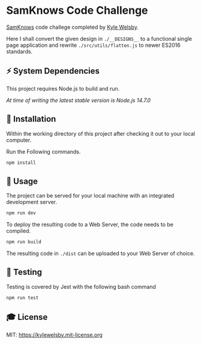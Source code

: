 # SamKnows Code Challenge

[SamKnows](https://samknows.com/careers/) code challege completed by [Kyle Welsby](https://github.com/kylewelsby).

Here I shall convert the given design in `./__DESIGNS__` to a functional single page application and rewrite `./src/utils/flatten.js` to newer ES2016 standards. 

## ⚡️ System Dependencies
This project requires Node.js to build and run.

_At time of writing the latest stable version is Node.js 14.7.0_

## 🎲 Installation

Within the working directory of this project after checking it out to your local computer. 

Run the Following commands.

```bash
npm install
```

## 🎯 Usage

The project can be served for your local machine with an integrated development server.

```bash
npm run dev
```

To deploy the resulting code to a Web Server, the code needs to be compiled.

```bash
npm run build
```

The resulting code in `./dist` can be uploaded to your Web Server of choice. 

## 🤖 Testing

Testing is covered by Jest with the following bash command

```bash
npm run test
```


## 🎓 License

MIT: https://kylewelsby.mit-license.org
